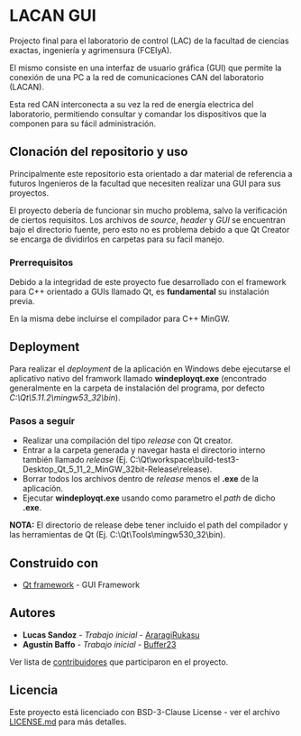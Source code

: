 # LACAN GUI

Projecto final para el laboratorio de control (LAC) de la facultad de ciencias exactas, ingeniería y agrimensura (FCEIyA).

El mismo consiste en una interfaz de usuario gráfica (GUI) que permite la conexión de una PC a la red de comunicaciones CAN del laboratorio (LACAN).

Esta red CAN interconecta a su vez la red de energía electrica del laboratorio, permitiendo consultar y comandar los dispositivos que la componen para su fácil administración.

## Clonación del repositorio y uso
Principalmente este repositorio esta orientado a dar material de referencia a futuros Ingenieros de la facultad que necesiten realizar una GUI para sus proyectos.

El proyecto debería de funcionar sin mucho problema, salvo la verificación de ciertos requisitos. Los archivos de *source*, *header* y *GUI* se encuentran bajo el directorio fuente, pero esto no es problema debido a que Qt Creator se encarga de dividirlos en carpetas para su facil manejo.

### Prerrequisitos

Debido a la integridad de este proyecto fue desarrollado con el framework para C++ orientado a GUIs llamado Qt, es **fundamental** su instalación previa.

En la misma debe incluirse el compilador para C++ MinGW.

## Deployment

Para realizar el *deployment* de la aplicación en Windows debe ejecutarse el aplicativo nativo del framwork llamado **windeployqt.exe** (encontrado generalmente en la carpeta de instalación del programa, por defecto *C:\Qt\5.11.2\mingw53_32\bin*).

### Pasos a seguir
* Realizar una compilación del tipo *release* con Qt creator.
* Entrar a la carpeta generada y navegar hasta el directorio interno también llamado *release* (Ej. C:\Qt\workspace\build-test3-Desktop_Qt_5_11_2_MinGW_32bit-Release\release).
* Borrar todos los archivos dentro de *release* menos el **.exe** de la aplicación.
* Ejecutar **windeployqt.exe** usando como parametro el *path* de dicho **.exe**. 

**NOTA:** El directorio de release debe tener incluido el path del compilador y las herramientas de Qt (Ej. C:\Qt\Tools\mingw530_32\bin).

## Construido con

* [Qt framework](https://www.qt.io/) - GUI Framework

## Autores

* **Lucas Sandoz** - *Trabajo inicial* - [AraragiRukasu](https://github.com/AraragiRukasu)
* **Agustín Baffo** - *Trabajo inicial* - [Buffer23](https://github.com/Baffer23)

Ver lista de [contribuidores](https://github.com/your/project/contributors) que participaron en el proyecto.

## Licencia

Este proyecto está licenciado con BSD-3-Clause License - ver el archivo [LICENSE.md](LICENSE.md) para más detalles.

